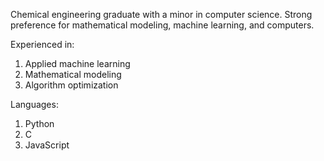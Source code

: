 Chemical engineering graduate with a minor in computer science.
Strong preference for mathematical modeling, machine learning, and computers.

Experienced in:
1. Applied machine learning
2. Mathematical modeling
3. Algorithm optimization

Languages: 
1. Python
2. C
3. JavaScript
